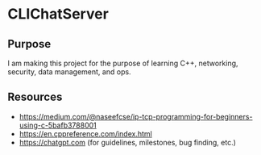 # CLIChatServer
## Purpose
I am making this project for the purpose of learning C++, networking, security, data management, and ops.
## Resources
* https://medium.com/@naseefcse/ip-tcp-programming-for-beginners-using-c-5bafb3788001
* https://en.cppreference.com/index.html
* https://chatgpt.com (for guidelines, milestones, bug finding, etc.)